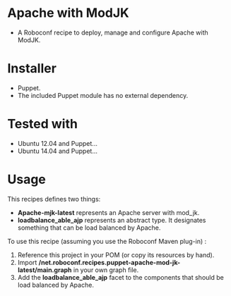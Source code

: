# Apache with ModJK

* A Roboconf recipe to deploy, manage and configure Apache with ModJK.

# Installer

* Puppet.
* The included Puppet module has no external dependency.

# Tested with

* Ubuntu 12.04 and Puppet...
* Ubuntu 14.04 and Puppet...

# Usage

This recipes defines two things:

* **Apache-mjk-latest** represents an Apache server with mod_jk.
* **loadbalance_able_ajp** represents an abstract type. It designates something that
can be load balanced by Apache.

To use this recipe (assuming you use the Roboconf Maven plug-in) :

1. Reference this project in your POM (or copy its resources by hand).
2. Import **/net.roboconf.recipes.puppet-apache-mod-jk-latest/main.graph** in your own graph file.
3. Add the **loadbalance_able_ajp** facet to the components that should be load balanced by Apache.
